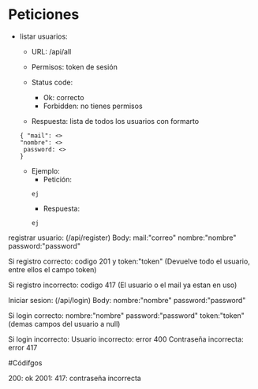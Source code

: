 
# Peticiones

 - listar usuarios:
    - URL: /api/all
    - Permisos: token de sesión
    - Status code:
        - Ok: correcto
        - Forbidden: no tienes permisos   

    - Respuesta: lista  de todos los usuarios con formarto 
    ```
    { "mail": <>
    "nombre": <>
     password: <>
    }
    ```
    - Ejemplo:
        - Petición:
        ```
        ej
        ```
         - Respuesta:
        ```
        ej
        ```



registrar usuario:
(/api/register)
Body:
mail:"correo"
nombre:"nombre"
password:"password"

Si registro correcto:
codigo 201 y token:"token" (Devuelve todo el usuario, entre ellos el campo token)

Si registro incorrecto:
codigo 417 (El usuario o el mail ya estan en uso)


Iniciar sesion:
(/api/login)
Body:
nombre:"nombre"
password:"password"

Si login correcto:
nombre:"nombre"
password:"password"
token:"token"
(demas campos del usuario a null)

Si login incorrecto:
Usuario incorrecto: error 400 
Contraseña incorrecta: error 417


#Códifgos

200: ok
2001:
417: contraseña incorrecta
